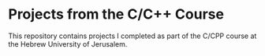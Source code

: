 # Projects from the C/C++ Course
This repository contains projects I completed as part of the C/CPP course at the Hebrew University of Jerusalem.
